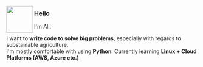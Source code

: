 <img align="left" width="70=px" src="https://i.imgur.com/H7CyKqX.jpeg"> <h3>Hello</h3>


I'm Ali.

I want to **write code to solve big problems**, especially with regards to substainable agriculture. <br>
I'm mostly comfortable with using **Python**. Currently learning  **Linux + Cloud Platforms (AWS, Azure etc.)** <br>


<!---
M-AliFida/M-AliFida is a ✨ special ✨ repository because its `README.md` (this file) appears on your GitHub profile.
You can click the Preview link to take a look at your changes.
--->
